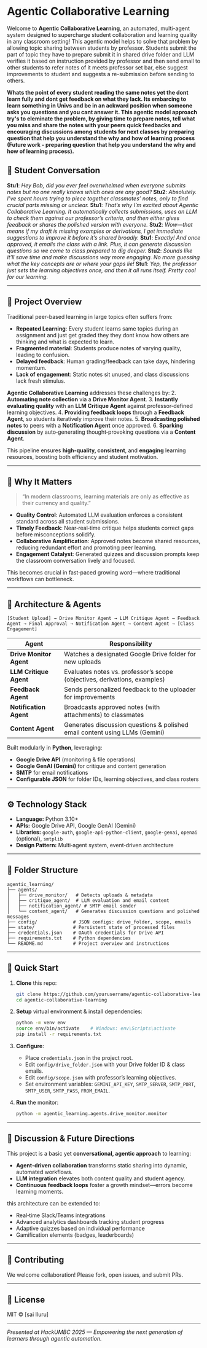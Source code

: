 # Agentic Collaborative Learning

Welcome to **Agentic Collaborative Learning**, an automated, multi-agent system designed to supercharge student collaboration and learning quality in any classroom setting! This agentic model helps to solve that problem by allowing topic sharing between students by professor. Students submit the part of topic they have to prepare submit it in shared drive folder and LLM verifies it based on instruction provided by professor and then send email to other students to refer notes of it meets professor set bar, else suggest improvements to student and suggests a re-submission before sending to others.

**Whats the point of every student reading the same notes yet the dont learn fully and dont get feedback on what they lack. Its embarcing to learn something in Univs and be in an ackward position when someone asks you questions and you cant answer it. This agentic model approach try's to eleminate the problem, by giving time to prepare notes, tell what you miss and share the notes with your peers quick feedbacks and encouraging discussions among students for next classes by preparing question that help you understand the why and how of learning process (Future work -  preparing question that help you understand the why and how of learning process).**

## 👥 Student Conversation

**Stu1**: _Hey Bob, did you ever feel overwhelmed when everyone submits notes but no one really knows which ones are any good?_
**Stu2**: _Absolutely. I’ve spent hours trying to piece together classmates’ notes, only to find crucial parts missing or unclear._
**Stu1**: _That’s why I’m excited about Agentic Collaborative Learning. It automatically collects submissions, uses an LLM to check them against our professor’s criteria, and then either gives feedback or shares the polished version with everyone._
**Stu2**: _Wow—that means if my draft is missing examples or derivations, I get immediate suggestions to improve it before it’s shared broadly._
**Stu1**: _Exactly! And once approved, it emails the class with a link. Plus, it can generate discussion questions so we come to class prepared to dig deeper._
**Stu2**: _Sounds like it’ll save time and make discussions way more engaging. No more guessing what the key concepts are or where your gaps lie!_
**Stu1**: _Yep, the professor just sets the learning objectives once, and then it all runs itself. Pretty cool for our learning._


 
---

## 🚀 Project Overview

Traditional peer-based learning in large topics often suffers from:
- **Repeated Learning**: Every student learns same topics during an assignment and just get graded they they dont know how others are thinking and what is expected to learn.    
- **Fragmented material**: Students produce notes of varying quality, leading to confusion.
- **Delayed feedback**: Human grading/feedback can take days, hindering momentum.
- **Lack of engagement**: Static notes sit unused, and class discussions lack fresh stimulus.

**Agentic Collaborative Learning** addresses these challenges by:
2. **Automating note collection** via a **Drive Monitor Agent**.
3. **Instantly evaluating quality** with an **LLM Critique Agent** against professor‑defined learning objectives.
4. **Providing feedback loops** through a **Feedback Agent**, so students iteratively improve their notes.
5. **Broadcasting polished notes** to peers with a **Notification Agent** once approved.
6. **Sparking discussion** by auto‑generating thought‑provoking questions via a **Content Agent**.

This pipeline ensures **high‑quality, consistent**, and **engaging** learning resources, boosting both efficiency and student motivation.

---

## 🎯 Why It Matters

> “In modern classrooms, learning materials are only as effective as their currency and quality.”

- **Quality Control**: Automated LLM evaluation enforces a consistent standard across all student submissions.
- **Timely Feedback**: Near‑real‑time critique helps students correct gaps before misconceptions solidify.
- **Collaborative Amplification**: Approved notes become shared resources, reducing redundant effort and promoting peer learning.
- **Engagement Catalyst**: Generated quizzes and discussion prompts keep the classroom conversation lively and focused.

This becomes crucial in fast‑paced growing word—where traditional workflows can bottleneck.

---

## 🔧 Architecture & Agents

```
[Student Upload] → Drive Monitor Agent → LLM Critique Agent → Feedback Agent → Final Approval → Notification Agent → Content Agent → [Class Engagement]
```

| Agent                   | Responsibility                                                                                      |
|-------------------------|-----------------------------------------------------------------------------------------------------|
| **Drive Monitor Agent** | Watches a designated Google Drive folder for new uploads                                           |
| **LLM Critique Agent**  | Evaluates notes vs. professor’s scope (objectives, derivations, examples)                          |
| **Feedback Agent**      | Sends personalized feedback to the uploader for improvements                                        |
| **Notification Agent**  | Broadcasts approved notes (with attachments) to classmates                                          |
| **Content Agent**       | Generates discussion questions & polished email content using LLMs (Gemini)                         |

Built modularly in **Python**, leveraging:

- **Google Drive API** (monitoring & file operations)
- **Google GenAI (Gemini)** for critique and content generation
- **SMTP** for email notifications
- **Configurable JSON** for folder IDs, learning objectives, and class rosters

---

## ⚙️ Technology Stack

- **Language:** Python 3.10+
- **APIs:** Google Drive API, Google GenAI (Gemini)
- **Libraries:** `google-auth`, `google-api-python-client`, `google-genai`, `openai` (optional), `smtplib`
- **Design Pattern:** Multi‑agent system, event‑driven architecture

---

## 📂 Folder Structure

```
agentic_learning/
├── agents/
│   ├── drive_monitor/   # Detects uploads & metadata
│   ├── critique_agent/  # LLM evaluation and email content
│   ├── notification_agent/ # SMTP email sender
│   └── content_agent/   # Generates discussion questions and polished messages
├── config/             # JSON configs: drive_folder, scope, emails
├── state/              # Persistent state of processed files
├── credentials.json    # OAuth credentials for Drive API
├── requirements.txt    # Python dependencies
└── README.md           # Project overview and instructions
```

---

## 🚀 Quick Start

1. **Clone** this repo:
   ```bash
   git clone https://github.com/yourusername/agentic-collaborative-learning.git
   cd agentic-collaborative-learning
   ```

2. **Setup** virtual environment & install dependencies:
   ```bash
   python -m venv env
   source env/bin/activate    # Windows: env\Scripts\activate
   pip install -r requirements.txt
   ```

3. **Configure**:
   - Place `credentials.json` in the project root.
   - Edit `config/drive_folder.json` with your Drive folder ID & class emails.
   - Edit `config/scope.json` with professor’s learning objectives.
   - Set environment variables: `GEMINI_API_KEY`, `SMTP_SERVER`, `SMTP_PORT`, `SMTP_USER`, `SMTP_PASS`, `FROM_EMAIL`.

4. **Run** the monitor:
   ```bash
   python -m agentic_learning.agents.drive_monitor.monitor
   ```


---

## 📖 Discussion & Future Directions

This project is a basic yet **conversational, agentic approach** to learning:

- **Agent-driven collaboration** transforms static sharing into dynamic, automated workflows.
- **LLM integration** elevates both content quality and student agency.
- **Continuous feedback loops** foster a growth mindset—errors become learning moments.

this architecture can be extended to:
- Real‑time Slack/Teams integrations
- Advanced analytics dashboards tracking student progress
- Adaptive quizzes based on individual performance
- Gamification elements (badges, leaderboards)

---

## 🤝 Contributing

We welcome collaboration! Please fork, open issues, and submit PRs.

---

## 📜 License

MIT © [sai Iluru]

---

*Presented at HackUMBC 2025 — Empowering the next generation of learners through agentic automation.*


